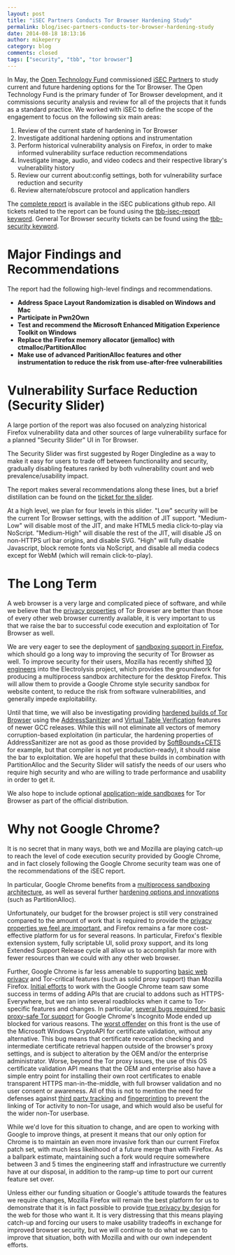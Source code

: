 ```yaml
---
layout: post
title: "iSEC Partners Conducts Tor Browser Hardening Study"
permalink: blog/isec-partners-conducts-tor-browser-hardening-study
date: 2014-08-18 18:13:16
author: mikeperry
category: blog
comments: closed
tags: ["security", "tbb", "tor browser"]
---
```


In May, the [Open Technology Fund](https://www.opentechfund.org/) commissioned [iSEC Partners](https://www.isecpartners.com/) to study current and future hardening options for the Tor Browser. The Open Technology Fund is the primary funder of Tor Browser development, and it commissions security analysis and review for all of the projects that it funds as a standard practice. We worked with iSEC to define the scope of the engagement to focus on the following six main areas:

1.  Review of the current state of hardening in Tor Browser
2.  Investigate additional hardening options and instrumentation
3.  Perform historical vulnerability analysis on Firefox, in order to make informed vulnerability surface reduction recommendations
4.  Investigate image, audio, and video codecs and their respective library's vulnerability history
5.  Review our current about:config settings, both for vulnerability surface reduction and security
6.  Review alternate/obscure protocol and application handlers

  
The [complete report](https://github.com/iSECPartners/publications/tree/master/reports/Tor%20Browser%20Bundle) is available in the iSEC publications github repo. All tickets related to the report can be found using the [tbb-isec-report keyword](https://trac.torproject.org/projects/tor/query?status=!closed&keywords=~tbb-isec-report). General Tor Browser security tickets can be found using the [tbb-security keyword](https://trac.torproject.org/projects/tor/query?status=!closed&keywords=~tbb-security).

Major Findings and Recommendations
==================================

The report had the following high-level findings and recommendations.

-   **Address Space Layout Randomization is disabled on Windows and Mac**
-   **Participate in Pwn2Own**
-   **Test and recommend the Microsoft Enhanced Mitigation Experience Toolkit on Windows**
-   **Replace the Firefox memory allocator (jemalloc) with ctmalloc/PartitionAlloc**
-   **Make use of advanced ParitionAlloc features and other instrumentation to reduce the risk from use-after-free vulnerabilities**

Vulnerability Surface Reduction (Security Slider)
=================================================

A large portion of the report was also focused on analyzing historical Firefox vulnerability data and other sources of large vulnerability surface for a planned "Security Slider" UI in Tor Browser.

The Security Slider was first suggested by Roger Dingledine as a way to make it easy for users to trade off between functionality and security, gradually disabling features ranked by both vulnerability count and web prevalence/usability impact.

The report makes several recommendations along these lines, but a brief distillation can be found on the [ticket for the slider](https://trac.torproject.org/projects/tor/ticket/9387#comment:43).

At a high level, we plan for four levels in this slider. "Low" security will be the current Tor Browser settings, with the addition of JIT support. "Medium-Low" will disable most of the JIT, and make HTML5 media click-to-play via NoScript. "Medium-High" will disable the rest of the JIT, will disable JS on non-HTTPS url bar origins, and disable SVG. "High" will fully disable Javascript, block remote fonts via NoScript, and disable all media codecs except for WebM (which will remain click-to-play).

The Long Term
=============

A web browser is a very large and complicated piece of software, and while we believe that the [privacy properties](https://www.torproject.org/projects/torbrowser/design/#privacy) of Tor Browser are better than those of every other web browser currently available, it is very important to us that we raise the bar to successful code execution and exploitation of Tor Browser as well.

We are very eager to see the deployment of [sandboxing support in Firefox](https://wiki.mozilla.org/Security/Sandbox), which should go a long way to improving the security of Tor Browser as well. To improve security for their users, Mozilla has recently shifted [10 engineers](https://groups.google.com/forum/#!searchin/mozilla.dev.platform/e10s/mozilla.dev.platform/q0Ku_8j26Pc/OtHXnNThv0IJ) into the Electrolysis project, which provides the groundwork for producing a multiprocess sandbox architecture for the desktop Firefox. This will allow them to provide a Google Chrome style security sandbox for website content, to reduce the risk from software vulnerabilities, and generally impede exploitability.

Until that time, we will also be investigating providing [hardened builds of Tor Browser](https://trac.torproject.org/projects/tor/ticket/10599) using the [AddressSanitizer](https://code.google.com/p/address-sanitizer/wiki/AddressSanitizer) and [Virtual Table Verification](https://gcc.gnu.org/wiki/vtv) features of newer GCC releases. While this will not eliminate all vectors of memory corruption-based exploitation (in particular, the hardening properties of AddressSanitizer are not as good as those provided by [SoftBounds+CETS](www.github.com/santoshn/softboundcets-34/) for example, but that compiler is not yet production-ready), it should raise the bar to exploitation. We are hopeful that these builds in combination with PartitionAlloc and the Security Slider will satisfy the needs of our users who require high security and who are willing to trade performance and usability in order to get it.

We also hope to include optional [application-wide sandboxes](https://trac.torproject.org/projects/tor/ticket/5791) for Tor Browser as part of the official distribution.

Why not Google Chrome?
======================

It is no secret that in many ways, both we and Mozilla are playing catch-up to reach the level of code execution security provided by Google Chrome, and in fact closely following the Google Chrome security team was one of the recommendations of the iSEC report.

In particular, Google Chrome benefits from a [multiprocess sandboxing architecture](http://www.chromium.org/Home/chromium-security/guts), as well as several further [hardening options and innovations](http://www.chromium.org/Home/chromium-security/brag-sheet) (such as PartitionAlloc).

Unfortunately, our budget for the browser project is still very constrained compared to the amount of work that is required to provide the [privacy properties we feel are important](https://www.torproject.org/projects/torbrowser/design/#privacy), and Firefox remains a far more cost-effective platform for us for several reasons. In particular, Firefox's flexible extension system, fully scriptable UI, solid proxy support, and its long Extended Support Release cycle all allow us to accomplish far more with fewer resources than we could with any other web browser.

Further, Google Chrome is far less amenable to supporting [basic web privacy](https://www.torproject.org/projects/torbrowser/design/#privacy) and Tor-critical features (such as solid proxy support) than Mozilla Firefox. [Initial efforts](https://blog.torproject.org/blog/google-chrome-incognito-mode-tor-and-fingerprinting) to work with the Google Chrome team saw some success in terms of adding APIs that are crucial to addons such as HTTPS-Everywhere, but we ran into several roadblocks when it came to Tor-specific features and changes. In particular, [several bugs required for basic proxy-safe Tor support](https://trac.torproject.org/projects/tor/wiki/doc/ImportantGoogleChromeBugs#ProxyBypassBugs) for Google Chrome's Incognito Mode ended up blocked for various reasons. The [worst offender](https://code.google.com/p/chromium/issues/detail?id=80722) on this front is the use of the Microsoft Windows CryptoAPI for certificate validation, without any alternative. This bug means that certificate revocation checking and intermediate certificate retrieval happen outside of the browser's proxy settings, and is subject to alteration by the OEM and/or the enterprise administrator. Worse, beyond the Tor proxy issues, the use of this OS certificate validation API means that the OEM and enterprise also have a simple entry point for installing their own root certificates to enable transparent HTTPS man-in-the-middle, with full browser validation and no user consent or awareness. All of this is not to mention the need for defenses against [third party tracking](https://www.torproject.org/projects/torbrowser/design/#identifier-linkability) and [fingerprinting](https://www.torproject.org/projects/torbrowser/design/#fingerprinting-linkability) to prevent the linking of Tor activity to non-Tor usage, and which would also be useful for the wider non-Tor userbase.

While we'd love for this situation to change, and are open to working with Google to improve things, at present it means that our only option for Chrome is to maintain an even more invasive fork than our current Firefox patch set, with much less likelihood of a future merge than with Firefox. As a ballpark estimate, maintaining such a fork would require somewhere between 3 and 5 times the engineering staff and infrastructure we currently have at our disposal, in addition to the ramp-up time to port our current feature set over.

Unless either our funding situation or Google's attitude towards the features we require changes, Mozilla Firefox will remain the best platform for us to demonstrate that it is in fact possible to provide [true privacy by design](http://www.w3.org/2012/dnt-ws/position-papers/21.pdf) for the web for those who want it. It is very distressing that this means playing catch-up and forcing our users to make usability tradeoffs in exchange for improved browser security, but we will continue to do what we can to improve that situation, both with Mozilla and with our own independent efforts.
